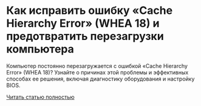 # Как исправить ошибку «Cache Hierarchy Error» (WHEA 18) и предотвратить перезагрузки компьютера



Компьютер постоянно перезагружается с ошибкой «Cache Hierarchy Error» (WHEA 18)? Узнайте о причинах этой проблемы и эффективных способах ее решения, включая диагностику оборудования и настройку BIOS.

[Читать статью полностью](https://xyberbara.com/gaming/whea-18/)
